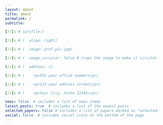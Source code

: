 ```yaml
---
layout: about
title: about
permalink: /
subtitle: 

[//]: # (profile:)

[//]: # (  align: right)

[//]: # (  image: prof_pic.jpg)

[//]: # (  image_circular: false # crops the image to make it circular)

[//]: # (  address: >)

[//]: # (    <p>555 your office number</p>)

[//]: # (    <p>123 your address street</p>)

[//]: # (    <p>Your City, State 12345</p>)

news: false  # includes a list of news items
latest_posts: true  # includes a list of the newest posts
selected_papers: false # includes a list of papers marked as "selected={true}"
social: false  # includes social icons at the bottom of the page
---
```


 <br><br><br><br>
